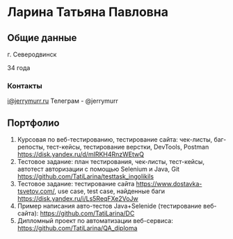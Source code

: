 # Ларина Татьяна Павловна

## Общие данные
г. Северодвинск

34 года

### Контакты
i@jerrymurr.ru
Телеграм - @jerrymurr

## Портфолио
1. Курсовая по веб-тестированию, тестирование сайта: чек-листы, баг-репосты, тест-кейсы, тестирование верстки, DevTools, Postman
https://disk.yandex.ru/d/mIRKH4RnzWEtwQ
2. Тестовое задание: план тестирования, чек-листы, тест-кейсы, автотест авторизации с помощью Selenium и Java, Git
https://github.com/TatiLarina/testtask_ingolikils
3. Тестовое задание: тестирование сайта https://www.dostavka-tsvetov.com/, use case, test case, найденные баги
https://disk.yandex.ru/i/Ls5ReqFXe2VoJw
4. Пример написания авто-тестов Java+Selenide (тестирование веб-сайта): https://github.com/TatiLarina/DC
5. Дипломный проект по автоматизации веб-сервиса: https://github.com/TatiLarina/QA_diploma


